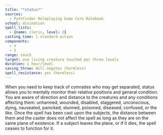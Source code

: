 ```yaml
---
title: "*status*"
sources:
  - Pathfinder Roleplaying Game Core Rulebook
school: divination
spell_lists:
  - {name: cleric, level: 2}
casting_time: 1 standard action
components:
  - V
  - S
range: touch
target: one living creature touched per three levels
duration: 1 hour/level
saving_throw: Will negates (harmless)
spell_resistance: yes (harmless)
---
```


When you need to keep track of comrades who may get separated, status allows you to mentally monitor their relative positions and general condition. You are aware of direction and distance to the creatures and any conditions affecting them: unharmed, wounded, disabled, staggered, unconscious, dying, nauseated, panicked, stunned, poisoned, diseased, confused, or the like. Once the spell has been cast upon the subjects, the distance between them and the caster does not affect the spell as long as they are on the same plane of existence. If a subject leaves the plane, or if it dies, the spell ceases to function for it.

